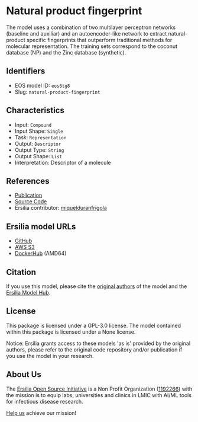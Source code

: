 # Natural product fingerprint

The model uses a combination of two multilayer perceptron networks (baseline and auxiliar) and an autoencoder-like network to extract natural-product specific fingerprints that outperform traditional methods for molecular representation. The training sets correspond to the coconut database (NP) and the Zinc database (synthetic). 

## Identifiers

* EOS model ID: `eos6tg8`
* Slug: `natural-product-fingerprint`

## Characteristics

* Input: `Compound`
* Input Shape: `Single`
* Task: `Representation`
* Output: `Descriptor`
* Output Type: `String`
* Output Shape: `List`
* Interpretation: Descriptor of a molecule

## References

* [Publication](https://www.sciencedirect.com/science/article/pii/S2001037021003226?via%3Dihub#f0010)
* [Source Code](https://github.com/kochgroup/neural_npfp)
* Ersilia contributor: [miquelduranfrigola](https://github.com/miquelduranfrigola)

## Ersilia model URLs
* [GitHub](https://github.com/ersilia-os/eos6tg8)
* [AWS S3](https://ersilia-models-zipped.s3.eu-central-1.amazonaws.com/eos6tg8.zip)
* [DockerHub](https://hub.docker.com/r/ersiliaos/eos6tg8) (AMD64)

## Citation

If you use this model, please cite the [original authors](https://www.sciencedirect.com/science/article/pii/S2001037021003226?via%3Dihub#f0010) of the model and the [Ersilia Model Hub](https://github.com/ersilia-os/ersilia/blob/master/CITATION.cff).

## License

This package is licensed under a GPL-3.0 license. The model contained within this package is licensed under a None license.

Notice: Ersilia grants access to these models 'as is' provided by the original authors, please refer to the original code repository and/or publication if you use the model in your research.

## About Us

The [Ersilia Open Source Initiative](https://ersilia.io) is a Non Profit Organization ([1192266](https://register-of-charities.charitycommission.gov.uk/charity-search/-/charity-details/5170657/full-print)) with the mission is to equip labs, universities and clinics in LMIC with AI/ML tools for infectious disease research.

[Help us](https://www.ersilia.io/donate) achieve our mission!